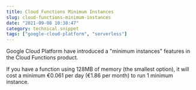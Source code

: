 ```yaml
---
title: Cloud Functions Minimum Instances
slug: cloud-functions-minimum-instances
date: "2021-09-08 10:38:47"
category: technical.snippet
tags: ["google-cloud-platform", "serverless"]
---
```


Google Cloud Platform have introduced a "minimum instances" features in the
Cloud Functions product.

If you have a function using 128MB of memory (the smallest option), it will cost
a minimum €0.061 per day (€1.86 per month) to run 1 minimum instance.
